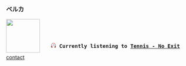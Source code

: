 ### ベルカ

<div align="center">
<kbd>
<a href="https://www.youtube.com/results?search_query=Tennis+No+Exit" target="_blank">
    <img align="left" width="92" height="92" src="https:&#x2F;&#x2F;lastfm.freetls.fastly.net&#x2F;i&#x2F;u&#x2F;174s&#x2F;8dd86d2eed4cd9a2580486028cd4d099.jpg">
</a>
</br></br></br>
<b><p align="center"><img height="14" width="14" src=https:&#x2F;&#x2F;github.com&#x2F;BelkaDev&#x2F;BelkaDev&#x2F;blob&#x2F;master&#x2F;assets&#x2F;listening2.png?raw&#x3D;true> Currently listening to <a href="https://www.youtube.com/results?search_query=Tennis+No+Exit" target="_blank">Tennis  - No Exit</a> </b></p>
</kbd>
</div>


<a align="center" href="mailto:belk5@outlook.com">contact</a>